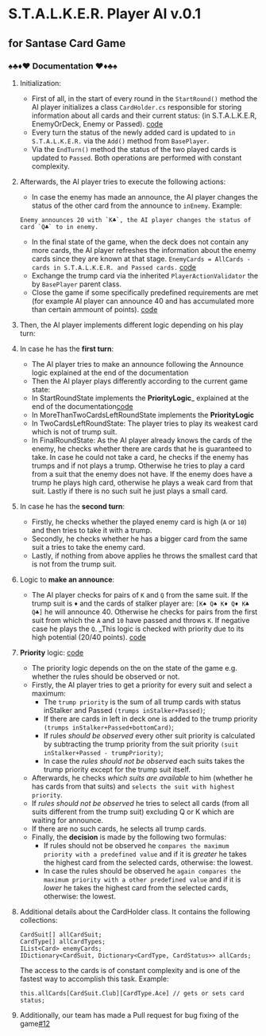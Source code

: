 ﻿# S.T.A.L.K.E.R. Player AI v.0.1 
## for Santase Card Game

###  ♠♣♦♥ Documentation ♥♦♣♠

1. Initialization:
    * First of all, in the start of every round in the `StartRound()` method the AI player initializes a class `CardHolder.cs` responsible
	for storing information about all cards and their current status: (in S.T.A.L.K.E.R, EnemyOrDeck, Enemy or Passed).  [code](https://github.com/M-Yankov/S.T.A.L.K.E.R/blob/master/SantaseEngine/Source/AI/Santase.AI.StalkerPlayer/CardHelpers/CardHolder.cs#L42)
	* Every turn the status of the newly added card is updated to `in S.T.A.L.K.E.R.` via the `Add()` method from `BasePlayer`.
    * Via the `EndTurn()` method the status of the two played cards is updated to `Passed`. Both operations are performed with constant complexity.
   
1. Afterwards, the AI player tries to execute the following actions:
	*  In case the enemy has made an announce, the AI player changes the status of the other card from the announce to `inEnemy`. Example:
    ```
    Enemy announces 20 with `K♣`, the AI player changes the status of card `Q♣` to in enemy.
    ```
	* In the final state of the game, when the deck does not contain any more cards, the AI player refreshes the information about the enemy cards since they are known at that stage.
     `EnemyCards = AllCards - cards in S.T.A.L.K.E.R. and Passed cards.`
    [code](https://github.com/M-Yankov/S.T.A.L.K.E.R/blob/master/SantaseEngine/Source/AI/Santase.AI.StalkerPlayer/CardHelpers/CardHolder.cs#L60)
	* Exchange the trump card via the inherited `PlayerActionValidator` the by `BasePlayer` parent class.
	* Close the game if some specifically predefined requirements are met (for example AI player can announce 40 and has accumulated more than certain ammount of points).
	[code](https://github.com/M-Yankov/S.T.A.L.K.E.R/blob/master/SantaseEngine/Source/AI/Santase.AI.StalkerPlayer/CardHelpers/StalkerHelper.cs#L41)
1. Then, the AI player implements different logic depending on his play turn:
1. In case he has the **first turn**:
	* The AI player tries to make an announce following the Announce logic explained at the end of the documentation
	* Then the AI player plays differently according to the current game state:
     * In StartRoundState implements the **PriorityLogic**_ explained at the end of the documentation[code](https://github.com/M-Yankov/S.T.A.L.K.E.R/blob/master/SantaseEngine/Source/AI/Santase.AI.StalkerPlayer/CardHelpers/CardChooser.cs)
     * In MoreThanTwoCardsLeftRoundState implements the **PriorityLogic** 
     * In TwoCardsLeftRoundState: The player tries to play its weakest card which is not of trump suit.
     * In FinalRoundState: As the AI player already knows the cards of the enemy, he checks whether there are cards that he is guaranteed to take. 
	 In case he could not take a card, he checks if the enemy has trumps and if not plays a trump. Otherwise he tries to play a card from a suit that the enemy does not have.
	 If the enemy does have a trump he plays high card, otherwise he plays a weak card from that suit. Lastly if there is no such suit he just plays a small card.
1. In case he has the **second turn**:
    * Firstly, he checks whether the played enemy card is high (`A` or `10`) and then tries to take it with a trump.
    * Secondly, he checks whether he has a bigger card from the same suit a tries to take the enemy card.
    * Lastly, if nothing from above applies he throws the smallest card that is not from the trump suit.

1. Logic to **make an announce**:
   * The AI player checks for pairs of `K` and `Q` from the same suit. If the trump suit is `♦` and the cards of
    stalker player are: `[K♠ Q♠ K♦ Q♦ K♣ Q♣]` he will announce 40. Otherwise he checks for pairs from the first suit from which the
    `A` and `10` have passed and throws `K`. If negative case he plays the `Q`. _This logic is checked with priority due to its high potential (20/40 points).
	[code](https://github.com/M-Yankov/S.T.A.L.K.E.R/blob/master/SantaseEngine/Source/AI/Santase.AI.StalkerPlayer/CardHelpers/StalkerHelper.cs#L94)
 
1. **Priority** logic: [code](https://github.com/M-Yankov/S.T.A.L.K.E.R/blob/master/SantaseEngine/Source/AI/Santase.AI.StalkerPlayer/CardHelpers/CardChooser.cs)
	* The priority logic depends on the on the state of the game e.g. whether the rules should be observed or not.
	* Firstly, the AI player tries to get a priority for every suit and select a maximum:
		* The `trump priority` is the sum of all trump cards with status inStalker and Passed `(trumps inStalker+Passed)`;
		* If there are cards in left in deck one is added to the trump priority `(trumps inStalker+Passed+bottomCard)`;
		* If rules *should be observed* every other suit priority is calculated by subtracting the trump priority from the suit priority `(suit inStalker+Passed - trumpPriority)`;
		* In case the *rules should not be observed* each suits takes the trump priority except for the trump suit itself.
	* Afterwards, he checks *which suits are available* to him (whether he has cards from that suits) and `selects the suit with highest priority`.
	* If *rules should not be observed* he tries to select all cards (from all suits different from the trump suit) excluding Q or K which are waiting for announce.
	* If there are no such cards, he selects all trump cards.
	* Finally, the **decision** is made by the following two formulas:
		* If rules should not be observed he `compares the maximum priority with a predefined value` and if it is *greater* he takes the highest card from the selected cards, otherwise: the lowest.
		* In case the rules should be observed he `again compares the maximum priority with a other predefined value` and if it is *lower* he takes the highest card from the selected cards, otherwise: the lowest.
			
1. Additional details about the CardHolder class. It contains the following collections:
    
    ```CSharp
    CardSuit[] allCardSuit;
    CardType[] allCardTypes;
    IList<Card> enemyCards;
    IDictionary<CardSuit, Dictionary<CardType, CardStatus>> allCards;
    ```
    
    The access to the cards is of constant complexity and is one of the fastest way to accomplish this task. Example:
    
    ```CSharp
    this.allCards[CardSuit.Club][CardType.Ace] // gets or sets card status;
    ```
 
1. Additionally, our team has made a Pull request for bug fixing of the game[#12](https://github.com/NikolayIT/SantaseGameEngine/pull/12/files)
